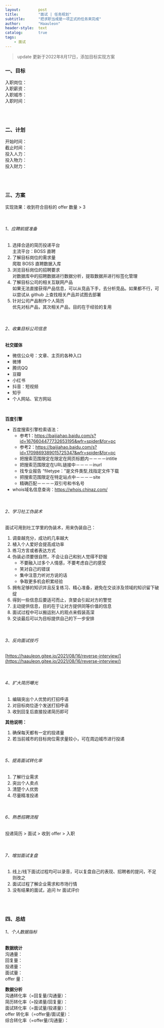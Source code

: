 ```yaml
---
layout:        post
title:         "面试 | 任务规划"
subtitle:      "把求职当成是一项正式的任务来完成"
author:        "Haauleon"
header-style:  text
catalog:       true
tags:
    - 面试
---
```


> update 更新于2022年8月17日，添加目标实现方案

### 一、目标
入职岗位：       
入职薪资：    
入职城市：        
入职时间： 

<br>
<br>

### 二、计划
开始时间：     
截止时间：    
投入人力：            
投入物力：    
投入财力：     

<br>
<br>

### 三、方案     
实现效果：收到符合目标的 offer 数量 > 3        

<br>

###### 1、应聘前提准备
1. 选择合适的简历投递平台    
    主流平台：BOSS 直聘
2. 了解目标岗位的需求量    
    爬取 BOSS 直聘数据入库
3. 浏览目标岗位的招聘要求      
    对数据库中的招聘数据进行数据分析，提取数据并进行标签化管理
4. 了解目标公司的相关互联网产品  
    如果无法直接获得产品信息，可以从竞品下手，去分析竞品。如果都不行，可以尝试从 github 上查找相关产品并试图去部署
5. 针对公司产品制作个人简历     
    优先对标产品，其次相关产品，目的在于经验的复用      

<br>

###### 2、收集目标公司信息
**社交媒体**       
- 微信公众号：文章、主页的各种入口
- 微博
- 腾讯QQ 
- 豆瓣
- 小红书
- 抖音：短视频
- 知乎
- 个人网站、官方网站

<br>

**百度引擎**       
- 百度搜索引擎检索语法：     
    - 参考1：https://baijiahao.baidu.com/s?id=1676604477732653195&wfr=spider&for=pc 
    - 参考2：https://baijiahao.baidu.com/s?id=1709869389015725347&wfr=spider&for=pc
    - 把搜索范围限定在限定在网页标题内－－－－intitle      
    - 把搜索范围限定在URL链接中－－－－inurl     
    - 找专业报告 “filetype：”是文件类型,找指定文件下载     
    - 把搜索范围限定在特定站点中－－－－site
    - 精确匹配－－－－双引号和书名号
- whois域名信息查询：https://whois.chinaz.com/

<br>

###### 2、学习社工伪装术    
面试可用到社工学里的伪装术，用来伪装自己：     

1. 调查越充分，成功的几率越大      
2. 植入个人爱好会提高成功率      
3. 练习方言或者表达方式      
4. 伪装必须要很自然，不会让自己和别人觉得不舒服        
    - 不要融入过多个人情感，不要考虑自己的感受     
    - 笑对自己的错误     
    - 集中注意力听对方说的话     
    - 争取更多机会积累经验      
5. 拥有足够的知识并且反复练习、精心准备，避免在交谈涉及领域的知识留下破绽     
6. 得到一些信息后要适可而止，贪婪会引起对方的警觉      
7. 主动提供信息，目的在于让对方提供同等价值的信息       
8. 面试过程中可以搬运别人的观点来假装高深     
9. 交谈最后可以为目标提供自己的下一步安排    

<br>

###### 3、反向面试技巧
[https://haauleon.gitee.io/2021/08/16/reverse-interview/](https://haauleon.gitee.io/2021/08/16/reverse-interview/)

<br>

###### 4、扩大简历曝光
1. 编辑突出个人优势的打招呼语       
2. 对目标岗位逐个发送打招呼语     
3. 收到回复后直接投递简历即可    

**其他说明：**       
1. 确保每天都有一定的投递量     
2. 若当前城市的目标岗位需求量较小，可在周边城市进行投递  

<br>

###### 5、提高面试转化率
1. 了解行业需求    
2. 突出个人卖点      
3. 清楚个人优势   
4. 尽量精准投递      

<br>

###### 6、熟悉招聘流程
投递简历 > 面试 > 收到 offer > 入职    

<br>

###### 7、增加面试复盘
1. 线上/线下面试过程均可以录音，可以复盘自己的表现、招聘者的提问，不足则改之    
2. 面试过程了解企业需求和市场行情      
3. 没有结果的面试，追问 hr 面试评价    

<br>
<br>

### 四、总结
###### 1、个人数据指标
**数据统计**     
沟通量：            
回复量：     
投递量：     
面试量：     
offer 量：     

**数据分析**      
沟通转化率（=回复量/沟通量）：      
简历转化率（=投递量/回复量）：     
面试转化率（=面试量/投递量）：     
offer 转化率（=offer量/面试量）：      
综合转化率（=offer量/沟通量）：    